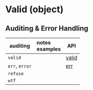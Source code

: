 # Valid (object)

## <a name="audit"></a> Auditing & Error Handling

| auditing | notes<br>examples | API |
|--|:--|--|
| `valid` | | [valid](/valid.md) |
| `err`, `error` | | [err](/err.md) |
| `refuse` |
| `wtf`